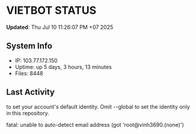# VIETBOT STATUS
**Updated**: Thu Jul 10 11:26:07 PM +07 2025

## System Info
- IP: 103.77.172.150
- Uptime: up 5 days, 3 hours, 13 minutes
- Files: 8448

## Last Activity

to set your account's default identity.
Omit --global to set the identity only in this repository.

fatal: unable to auto-detect email address (got 'root@vinh3690.(none)')
